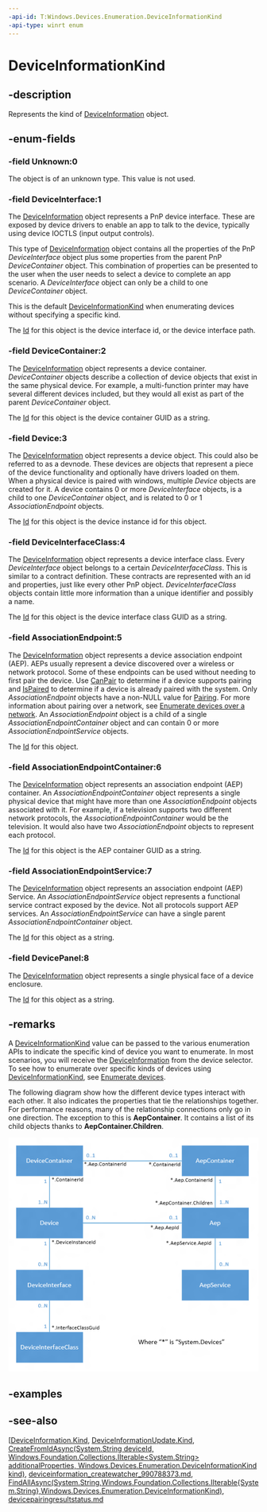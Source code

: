 ```yaml
---
-api-id: T:Windows.Devices.Enumeration.DeviceInformationKind
-api-type: winrt enum
---
```


<!-- Enumeration syntax
public enum Windows.Devices.Enumeration.DeviceInformationKind : int
-->

# DeviceInformationKind

## -description

Represents the kind of [DeviceInformation](deviceinformation.md) object.

## -enum-fields

### -field Unknown:0

The object is of an unknown type. This value is not used.

### -field DeviceInterface:1

The [DeviceInformation](deviceinformation.md) object represents a PnP device interface. These are exposed by device drivers to enable an app to talk to the device, typically using device IOCTLS (input output controls).

This type of [DeviceInformation](deviceinformation.md) object contains all the properties of the PnP *DeviceInterface* object plus some properties from the parent PnP *DeviceContainer* object. This combination of properties can be presented to the user when the user needs to select a device to complete an app scenario. A *DeviceInterface* object can only be a child to one *DeviceContainer* object.

This is the default [DeviceInformationKind](deviceinformationkind.md) when enumerating devices without specifying a specific kind.

The [Id](deviceinformation_id.md) for this object is the device interface id, or the device interface path.

### -field DeviceContainer:2

The [DeviceInformation](deviceinformation.md) object represents a device container. *DeviceContainer* objects describe a collection of device objects that exist in the same physical device. For example, a multi-function printer may have several different devices included, but they would all exist as part of the parent *DeviceContainer* object.

The [Id](deviceinformation_id.md) for this object is the device container GUID as a string.

### -field Device:3

The [DeviceInformation](deviceinformation.md) object represents a device object. This could also be referred to as a devnode. These devices are objects that represent a piece of the device functionality and optionally have drivers loaded on them. When a physical device is paired with windows, multiple *Device* objects are created for it. A device contains 0 or more *DeviceInterface* objects, is a child to one *DeviceContainer* object, and is related to 0 or 1 *AssociationEndpoint* objects.

The [Id](deviceinformation_id.md) for this object is the device instance id for this object.

### -field DeviceInterfaceClass:4

The [DeviceInformation](deviceinformation.md) object represents a device interface class. Every *DeviceInterface* object belongs to a certain *DeviceInterfaceClass*. This is similar to a contract definition. These contracts are represented with an id and properties, just like every other PnP object. *DeviceInterfaceClass* objects contain little more information than a unique identifier and possibly a name.

The [Id](deviceinformation_id.md) for this object is the device interface class GUID as a string.

### -field AssociationEndpoint:5

The [DeviceInformation](deviceinformation.md) object represents a device association endpoint (AEP). AEPs usually represent a device discovered over a wireless or network protocol. Some of these endpoints can be used without needing to first pair the device. Use [CanPair](deviceinformationpairing_canpair.md) to determine if a device supports pairing and [IsPaired](deviceinformationpairing_ispaired.md) to determine if a device is already paired with the system. Only *AssociationEndpoint* objects have a non-NULL value for [Pairing](deviceinformation_pairing.md). For more information about pairing over a network, see [Enumerate devices over a network](https://msdn.microsoft.com/library/e0b9532f-1195-4927-99be-f41565d891ad). An *AssociationEndpoint* object is a child of a single *AssociationEndpointContainer* object and can contain 0 or more *AssociationEndpointService* objects.

The [Id](deviceinformation_id.md) for this object.

### -field AssociationEndpointContainer:6

The [DeviceInformation](deviceinformation.md) object represents an association endpoint (AEP) container. An *AssociationEndpointContainer* object represents a single physical device that might have more than one *AssociationEndpoint* objects associated with it. For example, if a television supports two different network protocols, the *AssociationEndpointContainer* would be the television. It would also have two *AssociationEndpoint* objects to represent each protocol.

The [Id](deviceinformation_id.md) for this object is the AEP container GUID as a string.

### -field AssociationEndpointService:7

The [DeviceInformation](deviceinformation.md) object represents an association endpoint (AEP) Service. An *AssociationEndpointService* object represents a functional service contract exposed by the device. Not all protocols support AEP services. An *AssociationEndpointService* can have a single parent *AssociationEndpointContainer* object.

The [Id](deviceinformation_id.md) for this object as a string.

### -field DevicePanel:8

The [DeviceInformation](deviceinformation.md) object represents a single physical face of a device enclosure.

The [Id](deviceinformation_id.md) for this object as a string.

## -remarks

A [DeviceInformationKind](deviceinformationkind.md) value can be passed to the various enumeration APIs to indicate the specific kind of device you want to enumerate. In most scenarios, you will receive the [DeviceInformation](deviceinformation.md) from the device selector. To see how to enumerate over specific kinds of devices using [DeviceInformationKind](deviceinformationkind.md), see [Enumerate devices](https://msdn.microsoft.com/library/4311d293-94f0-4bbd-a22d-f007382b4db8).

The following diagram show how the different device types interact with each other. It also indicates the properties that tie the relationships together. For performance reasons, many of the relationship connections only go in one direction. The exception to this is **AepContainer**. It contains a list of its child objects thanks to **AepContainer.Children**.

<img src="images/device_type_interaction.png" alt="DeviceInformationKind relationships" />

## -examples

## -see-also

[[DeviceInformation.Kind](deviceinformation_kind.md), [DeviceInformationUpdate.Kind](deviceinformationupdate_kind.md), [CreateFromIdAsync(System.String deviceId, Windows.Foundation.Collections.IIterable<System.String> additionalProperties, Windows.Devices.Enumeration.DeviceInformationKind kind)](deviceinformation_createfromidasync_270724983.md), [deviceinformation_createwatcher_990788373.md](CreateWatcher(System.String,Windows.Foundation.Collections.IIterable{System.String},Windows.Devices.Enumeration.DeviceInformationKind)), [FindAllAsync(System.String,Windows.Foundation.Collections.IIterable{System.String},Windows.Devices.Enumeration.DeviceInformationKind)](deviceinformation_findallasync_1907805458.md), [devicepairingresultstatus.md](devicepairingresultstatus.md)
